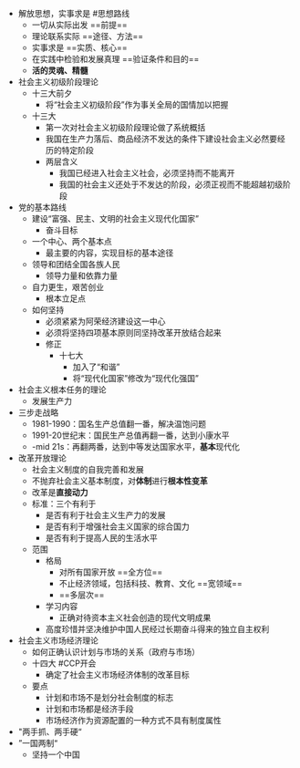 - 解放思想，实事求是 #思想路线
	- 一切从实际出发 ==前提==
	- 理论联系实际 ==途径、方法==
	- 实事求是 ==实质、核心==
	- 在实践中检验和发展真理 ==验证条件和目的==
	- **活的灵魂、精髓**
- 社会主义初级阶段理论
	- 十三大前夕
		- 将“社会主义初级阶段”作为事关全局的国情加以把握
	- 十三大
		- 第一次对社会主义初级阶段理论做了系统概括
		- 我国在生产力落后、商品经济不发达的条件下建设社会主义必然要经历的特定阶段
		- 两层含义
			- 我国已经进入社会主义社会，必须坚持而不能离开
			- 我国的社会主义还处于不发达的阶段，必须正视而不能超越初级阶段
- 党的基本路线
	- 建设“富强、民主、文明的社会主义现代化国家”
		- 奋斗目标
	- 一个中心、两个基本点
		- 最主要的内容，实现目标的基本途径
	- 领导和团结全国各族人民
		- 领导力量和依靠力量
	- 自力更生，艰苦创业
		- 根本立足点
	- 如何坚持
		- 必须紧紧为阿荣经济建设这一中心
		- 必须将坚持四项基本原则同坚持改革开放结合起来
		- 修正
			- 十七大
				- 加入了“和谐”
				- 将“现代化国家”修改为“现代化强国”
- 社会主义根本任务的理论
	- 发展生产力
- 三步走战略
	- 1981-1990：国名生产总值翻一番，解决温饱问题
	- 1991-20世纪末：国民生产总值再翻一番，达到小康水平
	- -mid 21s：再翻两番，达到中等发达国家水平，**基本**现代化
- 改革开放理论
	- 社会主义制度的自我完善和发展
	- 不抛弃社会主义基本制度，对**体制**进行**根本性变革**
	- 改革是**直接动力**
	- 标准：三个有利于
		- 是否有利于社会主义生产力的发展
		- 是否有利于增强社会主义国家的综合国力
		- 是否有利于提高人民的生活水平
	- 范围
		- 格局
			- 对所有国家开放 ==全方位==
			- 不止经济领域，包括科技、教育、文化 ==宽领域==
			- ==多层次==
		- 学习内容
			- 正确对待资本主义社会创造的现代文明成果
		- 高度珍惜并坚决维护中国人民经过长期奋斗得来的独立自主权利
- 社会主义市场经济理论
	- 如何正确认识计划与市场的关系（政府与市场）
	- 十四大 #CCP开会
		- 确定了社会主义市场经济体制的改革目标
	- 要点
		- 计划和市场不是划分社会制度的标志
		- 计划和市场都是经济手段
		- 市场经济作为资源配置的一种方式不具有制度属性
- "两手抓、两手硬“
- ”一国两制“
	- 坚持一个中国